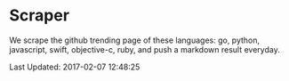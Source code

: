 # Scraper

We scrape the github trending page of these languages: go, python, javascript, swift, objective-c, ruby, and push a markdown result everyday.

Last Updated: 2017-02-07 12:48:25